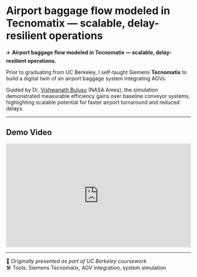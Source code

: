 # Airport baggage flow modeled in Tecnomatix — scalable, delay-resilient operations

✈️ **Airport baggage flow modeled in Tecnomatix — scalable, delay-resilient operations.**

Prior to graduating from UC Berkeley, I self-taught Siemens **Tecnomatix** to build a digital twin of an airport baggage system integrating AGVs.

Guided by Dr. [Vishwanath Bulusu](https://www.nasa.gov/ames) (NASA Ames), the simulation demonstrated measurable efficiency gains over baseline conveyor systems, highlighting scalable potential for faster airport turnaround and reduced delays.

---

## Demo Video

<div style="position: relative; padding-bottom: 56.25%; height: 0; overflow: hidden; max-width: 100%;">
  <iframe src="https://www.youtube.com/watch?v=4tj6rmOfpDU"
          title="Airport Baggage Flow Simulation"
          style="position: absolute; top:0; left:0; width:100%; height:100%;" 
          frameborder="0" 
          allow="accelerometer; autoplay; clipboard-write; encrypted-media; gyroscope; picture-in-picture" 
          allowfullscreen>
  </iframe>
</div>

---

📌 _Originally presented as part of UC Berkeley coursework_  
🛠️ Tools: Siemens Tecnomatix, AGV integration, system simulation
